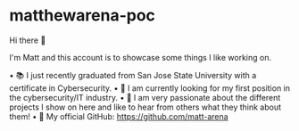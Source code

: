 # matthewarena-poc

Hi there 👋

I'm Matt and this account is to showcase some things I like working on.

• 📚 I just recently graduated from San Jose State University with a certificate in Cybersecurity.
• 💼 I am currently looking for my first position in the cybersecurity/IT industry.
• 💪 I am very passionate about the different projects I show on here and like to hear from others what they think about them!
• 🎁 My official GitHub: https://github.com/matt-arena
